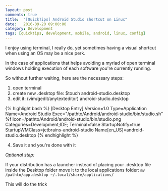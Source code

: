 ```yaml
---
layout: post
comments: true
title:  "[QuickTips] Android Studio shortcut on Linux"
date:   2016-09-20 09:00:00
category: Development
tags: [quicktips, development, mobile, android, linux, config]
---
```


I enjoy using terminal, I really do, yet sometimes having a visual shortcut when using an OS may be a nice perk.

In the case of applications that helps avoiding a myriad of open terminal windows holding execution of each software you're currently running.

So without further waiting, here are the necessary steps:

1. open terminal
2. create new .desktop file: $touch android-studio.desktop
3. edit it: (vim/gedit/anytexteditor) android-studio.desktop

{% highlight bash %}
[Desktop Entry]
Version=1.0
Type=Application
Name=Android Studio
Exec="/pathto/Android/android-studio/bin/studio.sh" %f
Icon=/pathto/Android/android-studio/bin/studio.png
Categories=Development;IDE;
Terminal=false
StartupNotify=true
StartupWMClass=jetbrains-android-studio
Name[en_US]=android-studio.desktop
{% endhighlight %}

4. Save it and you're done with it

*Optional step:*

If your distribution has a launcher instead of placing your .desktop file inside the Desktop folder move it to the local applications folder: `mv /pathto/app.desktop ~/.local/share/applications/`

This will do the trick
